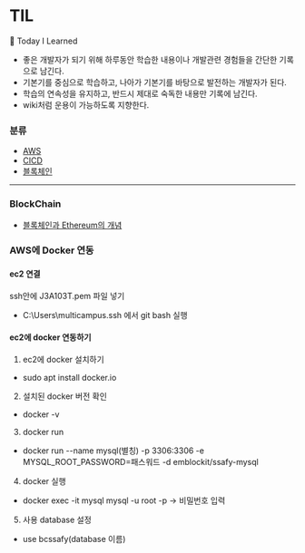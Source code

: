 # TIL

📝 Today I Learned
- 좋은 개발자가 되기 위해 하루동안 학습한 내용이나 개발관련 경험들을 간단한 기록으로 남긴다.
- 기본기를 중심으로 학습하고, 나아가 기본기를 바탕으로 발전하는 개발자가 된다.
- 학습의 연속성을 유지하고, 반드시 제대로 숙독한 내용만 기록에 남긴다.
- wiki처럼 운용이 가능하도록 지향한다.

### 분류
- [AWS](AWS)
- [CICD](CICD)
- [블록체인](BlockChain)

<hr>

### BlockChain
- [블록체인과 Ethereum의 개념](https://github.com/yeon-hee/TIL/blob/master/BlockChain/BlockChain%20and%20Ethereum.md)

### AWS에 Docker 연동

#### ec2 연결 
ssh안에 J3A103T.pem 파일 넣기
- C:\Users\multicampus\.ssh 에서 git bash 실행

#### ec2에 docker 연동하기 
1. ec2에 docker 설치하기
- sudo apt install docker.io  
2. 설치된 docker 버전 확인
- docker -v 
3. docker run
- docker run --name mysql(별칭) -p 3306:3306 -e MYSQL_ROOT_PASSWORD=패스워드 -d emblockit/ssafy-mysql
4. docker 실행
- docker exec -it mysql mysql -u root -p -> 비밀번호 입력
5. 사용 database 설정
- use bcssafy(database 이름) 


